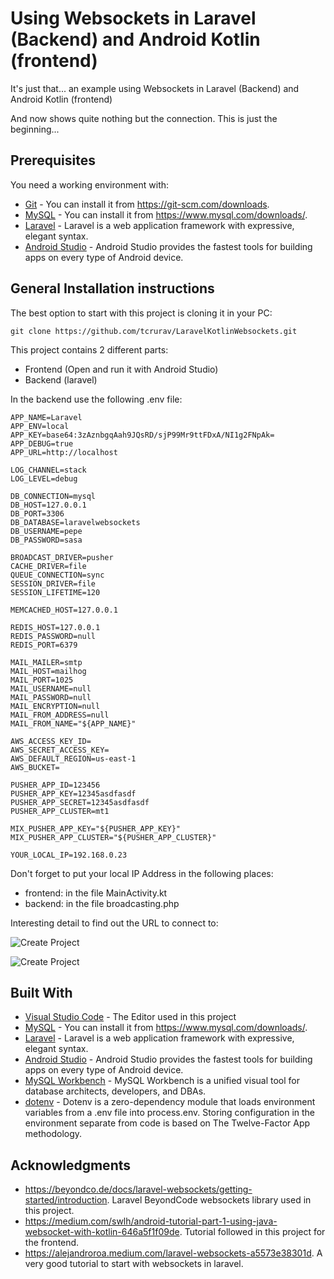 # Using Websockets in Laravel (Backend) and Android Kotlin (frontend)

It's just that... an example using Websockets in Laravel (Backend) and Android Kotlin (frontend)

And now shows quite nothing but the connection. This is just the beginning...

## Prerequisites

You need a working environment with:
* [Git](https://git-scm.com) - You can install it from https://git-scm.com/downloads.
* [MySQL](https://www.mysql.com) - You can install it from https://www.mysql.com/downloads/.
* [Laravel](https://laravel.com/) - Laravel is a web application framework with expressive, elegant syntax.
* [Android Studio](https://developer.android.com/studio?hl=es) - Android Studio provides the fastest tools for building apps on every type of Android device.

## General Installation instructions

The best option to start with this project is cloning it in your PC:

```
git clone https://github.com/tcrurav/LaravelKotlinWebsockets.git
```

This project contains 2 different parts:
* Frontend (Open and run it with Android Studio)
* Backend (laravel)

In the backend use the following .env file:

```
APP_NAME=Laravel
APP_ENV=local
APP_KEY=base64:3zAznbgqAah9JQsRD/sjP99Mr9ttFDxA/NI1g2FNpAk=
APP_DEBUG=true
APP_URL=http://localhost

LOG_CHANNEL=stack
LOG_LEVEL=debug

DB_CONNECTION=mysql
DB_HOST=127.0.0.1
DB_PORT=3306
DB_DATABASE=laravelwebsockets
DB_USERNAME=pepe
DB_PASSWORD=sasa

BROADCAST_DRIVER=pusher
CACHE_DRIVER=file
QUEUE_CONNECTION=sync
SESSION_DRIVER=file
SESSION_LIFETIME=120

MEMCACHED_HOST=127.0.0.1

REDIS_HOST=127.0.0.1
REDIS_PASSWORD=null
REDIS_PORT=6379

MAIL_MAILER=smtp
MAIL_HOST=mailhog
MAIL_PORT=1025
MAIL_USERNAME=null
MAIL_PASSWORD=null
MAIL_ENCRYPTION=null
MAIL_FROM_ADDRESS=null
MAIL_FROM_NAME="${APP_NAME}"

AWS_ACCESS_KEY_ID=
AWS_SECRET_ACCESS_KEY=
AWS_DEFAULT_REGION=us-east-1
AWS_BUCKET=

PUSHER_APP_ID=123456
PUSHER_APP_KEY=12345asdfasdf
PUSHER_APP_SECRET=12345asdfasdf
PUSHER_APP_CLUSTER=mt1

MIX_PUSHER_APP_KEY="${PUSHER_APP_KEY}"
MIX_PUSHER_APP_CLUSTER="${PUSHER_APP_CLUSTER}"

YOUR_LOCAL_IP=192.168.0.23
```

Don't forget to put your local IP Address in the following places:
* frontend: in the file MainActivity.kt
* backend: in the file broadcasting.php

Interesting detail to find out the URL to connect to:

![Create Project](/docs/screenshots/ParaJavierMedinaYNéstorCabanillas-1.png)

![Create Project](/docs/screenshots/ParaJavierMedinaYNéstorCabanillas-2.png)

## Built With

* [Visual Studio Code](https://code.visualstudio.com/) - The Editor used in this project
* [MySQL](https://www.mysql.com) - You can install it from https://www.mysql.com/downloads/.
* [Laravel](https://laravel.com/) - Laravel is a web application framework with expressive, elegant syntax.
* [Android Studio](https://developer.android.com/studio?hl=es) - Android Studio provides the fastest tools for building apps on every type of Android device.
* [MySQL Workbench](https://www.mysql.com/products/workbench/) - MySQL Workbench is a unified visual tool for database architects, developers, and DBAs.
* [dotenv](https://www.npmjs.com/package/dotenv) - Dotenv is a zero-dependency module that loads environment variables from a .env file into process.env. Storing configuration in the environment separate from code is based on The Twelve-Factor App methodology.

## Acknowledgments

* https://beyondco.de/docs/laravel-websockets/getting-started/introduction. Laravel BeyondCode websockets library used in this project.
* https://medium.com/swlh/android-tutorial-part-1-using-java-websocket-with-kotlin-646a5f1f09de. Tutorial followed in this project for the frontend.
* https://alejandroroa.medium.com/laravel-websockets-a5573e38301d. A very good tutorial to start with websockets in laravel.